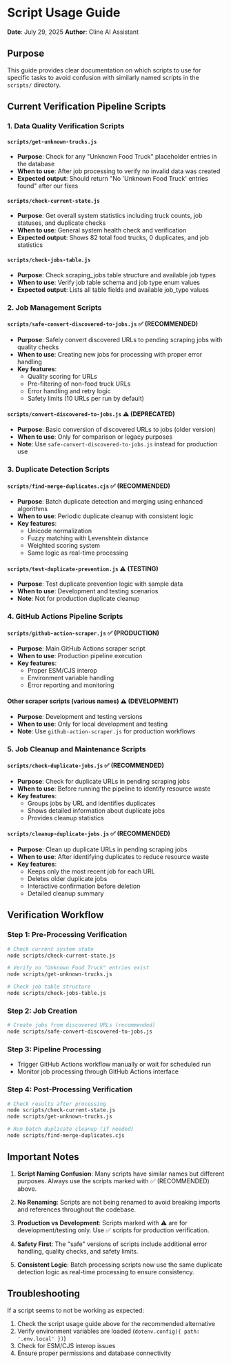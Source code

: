 # Script Usage Guide

**Date**: July 29, 2025
**Author**: Cline AI Assistant

## Purpose

This guide provides clear documentation on which scripts to use for specific tasks to avoid confusion with similarly named scripts in the `scripts/` directory.

## Current Verification Pipeline Scripts

### 1. Data Quality Verification Scripts

#### `scripts/get-unknown-trucks.js`
- **Purpose**: Check for any "Unknown Food Truck" placeholder entries in the database
- **When to use**: After job processing to verify no invalid data was created
- **Expected output**: Should return "No 'Unknown Food Truck' entries found" after our fixes

#### `scripts/check-current-state.js`
- **Purpose**: Get overall system statistics including truck counts, job statuses, and duplicate checks
- **When to use**: General system health check and verification
- **Expected output**: Shows 82 total food trucks, 0 duplicates, and job statistics

#### `scripts/check-jobs-table.js`
- **Purpose**: Check scraping_jobs table structure and available job types
- **When to use**: Verify job table schema and job type enum values
- **Expected output**: Lists all table fields and available job_type values

### 2. Job Management Scripts

#### `scripts/safe-convert-discovered-to-jobs.js` ✅ (RECOMMENDED)
- **Purpose**: Safely convert discovered URLs to pending scraping jobs with quality checks
- **When to use**: Creating new jobs for processing with proper error handling
- **Key features**: 
  - Quality scoring for URLs
  - Pre-filtering of non-food truck URLs
  - Error handling and retry logic
  - Safety limits (10 URLs per run by default)

#### `scripts/convert-discovered-to-jobs.js` ⚠️ (DEPRECATED)
- **Purpose**: Basic conversion of discovered URLs to jobs (older version)
- **When to use**: Only for comparison or legacy purposes
- **Note**: Use `safe-convert-discovered-to-jobs.js` instead for production use

### 3. Duplicate Detection Scripts

#### `scripts/find-merge-duplicates.cjs` ✅ (RECOMMENDED)
- **Purpose**: Batch duplicate detection and merging using enhanced algorithms
- **When to use**: Periodic duplicate cleanup with consistent logic
- **Key features**:
  - Unicode normalization
  - Fuzzy matching with Levenshtein distance
  - Weighted scoring system
  - Same logic as real-time processing

#### `scripts/test-duplicate-prevention.js` ⚠️ (TESTING)
- **Purpose**: Test duplicate prevention logic with sample data
- **When to use**: Development and testing scenarios
- **Note**: Not for production duplicate cleanup

### 4. GitHub Actions Pipeline Scripts

#### `scripts/github-action-scraper.js` ✅ (PRODUCTION)
- **Purpose**: Main GitHub Actions scraper script
- **When to use**: Production pipeline execution
- **Key features**:
  - Proper ESM/CJS interop
  - Environment variable handling
  - Error reporting and monitoring

#### Other scraper scripts (various names) ⚠️ (DEVELOPMENT)
- **Purpose**: Development and testing versions
- **When to use**: Only for local development and testing
- **Note**: Use `github-action-scraper.js` for production workflows

### 5. Job Cleanup and Maintenance Scripts

#### `scripts/check-duplicate-jobs.js` ✅ (RECOMMENDED)
- **Purpose**: Check for duplicate URLs in pending scraping jobs
- **When to use**: Before running the pipeline to identify resource waste
- **Key features**:
  - Groups jobs by URL and identifies duplicates
  - Shows detailed information about duplicate jobs
  - Provides cleanup statistics

#### `scripts/cleanup-duplicate-jobs.js` ✅ (RECOMMENDED)
- **Purpose**: Clean up duplicate URLs in pending scraping jobs
- **When to use**: After identifying duplicates to reduce resource waste
- **Key features**:
  - Keeps only the most recent job for each URL
  - Deletes older duplicate jobs
  - Interactive confirmation before deletion
  - Detailed cleanup summary

## Verification Workflow

### Step 1: Pre-Processing Verification
```bash
# Check current system state
node scripts/check-current-state.js

# Verify no "Unknown Food Truck" entries exist
node scripts/get-unknown-trucks.js

# Check job table structure
node scripts/check-jobs-table.js
```

### Step 2: Job Creation
```bash
# Create jobs from discovered URLs (recommended)
node scripts/safe-convert-discovered-to-jobs.js
```

### Step 3: Pipeline Processing
- Trigger GitHub Actions workflow manually or wait for scheduled run
- Monitor job processing through GitHub Actions interface

### Step 4: Post-Processing Verification
```bash
# Check results after processing
node scripts/check-current-state.js
node scripts/get-unknown-trucks.js

# Run batch duplicate cleanup (if needed)
node scripts/find-merge-duplicates.cjs
```

## Important Notes

1. **Script Naming Confusion**: Many scripts have similar names but different purposes. Always use the scripts marked with ✅ (RECOMMENDED) above.

2. **No Renaming**: Scripts are not being renamed to avoid breaking imports and references throughout the codebase.

3. **Production vs Development**: Scripts marked with ⚠️ are for development/testing only. Use ✅ scripts for production verification.

4. **Safety First**: The "safe" versions of scripts include additional error handling, quality checks, and safety limits.

5. **Consistent Logic**: Batch processing scripts now use the same duplicate detection logic as real-time processing to ensure consistency.

## Troubleshooting

If a script seems to not be working as expected:
1. Check the script usage guide above for the recommended alternative
2. Verify environment variables are loaded (`dotenv.config({ path: '.env.local' })`)
3. Check for ESM/CJS interop issues
4. Ensure proper permissions and database connectivity

